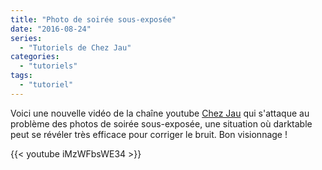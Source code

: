 ```yaml
---
title: "Photo de soirée sous-exposée"
date: "2016-08-24"
series:
  - "Tutoriels de Chez Jau"
categories: 
  - "tutoriels"
tags: 
  - "tutoriel"
---
```


Voici une nouvelle vidéo de la chaîne youtube [Chez Jau](https://www.youtube.com/channel/UCbFRccSfcNIbHszYrCUhq1g) qui s'attaque au problème des photos de soirée sous-exposée, une situation où darktable peut se révéler très efficace pour corriger le bruit. Bon visionnage !

{{< youtube iMzWFbsWE34 >}}
